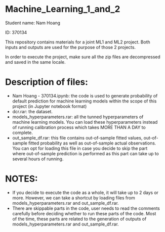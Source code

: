 # Machine_Learning_1_and_2
Student name: Nam Hoang

ID: 370134

This repository contains materials for a joint ML1 and ML2 project. Both inputs and outputs are used for the purpose of those 2 projects.

In order to execute the project, make sure all the zip files are decompressed and saved in the same locale.

# Description of files:
- Nam Hoang - 370134.ipynb: the code is used to generate probability of default prediction for machine learning models within the scope of this project (in Jupyter notebook format)
- dcr.rar: the dataset.
- models_hyperparameters.rar: all the tunned hyperparameters of machine learning models. You can load these hyperparameters instead of running calibration process which takes MORE THAN A DAY to complete.
- out_sample_df.rar: this file contains out-of-sample fitted values, out-of-sample fitted probability as well as out-of-sample actual observations. You can opt for loading this file in case you decide to skip the part where out-of-sample prediction is performed as this part can take up to several hours of running.

# NOTES:
- If you decide to execute the code as a whole, it will take up to 2 days or more. However, we can take a shortcut by loading files from models_hyperparameters.rar and out_sample_df.rar.
- There are skippable parts in the code, user needs to read the comments carefully before deciding whether to run these parts of the code. Most of the time, these parts are related to the generation of outputs of models_hyperparameters.rar and out_sample_df.rar.
